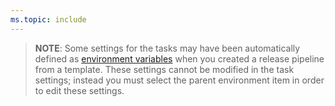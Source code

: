 ```yaml
---
ms.topic: include
---
```


   > **NOTE**: Some settings for the tasks may have been automatically defined as
   [environment variables](../../release/variables.md#custom-variables)
   when you created a release pipeline from a template.
   These settings cannot be modified in the task settings; instead you must 
   select the parent environment item in order to edit these settings.
